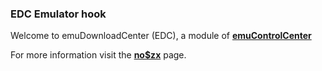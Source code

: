 ### EDC Emulator hook

Welcome to emuDownloadCenter (EDC), a module of [**emuControlCenter**](https://github.com/PhoenixInteractiveNL/emuControlCenter/wiki/)

For more information visit the [**no$zx**](https://github.com/PhoenixInteractiveNL/emuDownloadCenter/wiki/Emulator-nozx#menu) page.
